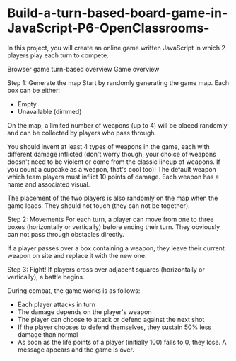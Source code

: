 # Build-a-turn-based-board-game-in-JavaScript-P6-OpenClassrooms-
In this project, you will create an online game written JavaScript in which 2 players play each turn to compete. 

Browser game turn-based overview
Game overview

Step 1: Generate the map
Start by randomly generating the game map. Each box can be either:
- Empty
- Unavailable (dimmed)

On the map, a limited number of weapons (up to 4) will be placed randomly and can be collected by players who pass through.

You should invent at least 4 types of weapons in the game, each with different damage inflicted (don't worry though, your choice of weapons doesn't need to be violent or come from the classic lineup of weapons. If you count a cupcake as a weapon, that's cool too)! The default weapon which team players must inflict 10 points of damage. Each weapon has a name and associated visual.

The placement of the two players is also randomly on the map when the game loads. They should not touch (they can not be together).

Step 2: Movements
For each turn, a player can move from one to three boxes (horizontally or vertically) before ending their turn. They obviously can not pass through obstacles directly.

If a player passes over a box containing a weapon, they leave their current weapon on site and replace it with the new one.

Step 3: Fight!
If players cross over adjacent squares (horizontally or vertically), a battle begins.

During combat, the game works is as follows:
- Each player attacks in turn
- The damage depends on the player's weapon
- The player can choose to attack or defend against the next shot
- If the player chooses to defend themselves, they sustain 50% less damage than normal
- As soon as the life points of a player (initially 100) falls to 0, they lose. A message appears and the game is over.

